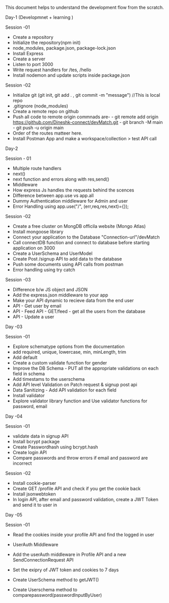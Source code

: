 This document helps to understand the development flow from the scratch.

Day-1
    (Developmnet + learning )

Session -01

- Create a repository
- Initialize the repository(npm init)
- node_modules, package.json, package-lock.json
- Install Express
- Create a server
- Listen to port 3000
- Write request handlers for /tes, /hello
- Install nodemon and update scripts inside package.json

Session -02

- Initialize git (git init, git add . , git commit -m "message") //This is local repo 
- .gitignore (node_modules)
- Create a remote repo on github
- Push all code to remote origin
         commnads are-
         - git remote add origin https://github.com/Dineshk-connect/devMatch.git
         - git branch -M main
         - git push -u origin main
- Order of the routes matteer here.
- Install Postman App and make a workspace/collection > test API call

Day-2 

Session - 01

- Multiple route handlers
- next()
- next function and errors along with res,send()
- Middleware
- How express Js  handles the requests behind the scences
- Difference between app.use vs app.all
- Dummy Authentication middleware for Admin and user
- Error Handling using app.use("/", (err,req,res,next)={});

Session -02
 
- Create a free cluster on MongDB officila website (Mongo Atlas)
- Install mongoose library
- Connect your application to the Database "Connection-url"/devMatch
- Call connectDB function and connect to database before starting application on 3000
- Create a UserSchema and UserModel
- Create Post /signup API to add data to the database
- Push some documents using API calls from postman
- Error handling using try catch

Session -03

- Difference b/w JS object and JSON
- Add the express.json middleware to your app
- Make your API dynamic to recieve data from the end user
- API - Get user by email
- API - Feed API - GET/feed - get all the users from the database
- API - Update a user


Day -03

Session -01

- Explore schematype options from the documentation 
- add required, unique, lowercase, min, minLength, trim 
- Add default
- Create a custom validate function for gender
- Improve the DB Schema - PUT all the appropriate validations on each field in schema
- Add timestams to the userschema
- Add API level Validation on Patch request & signup post api
- Data Sanitizing - Add API validation for each field
- Install validator
- Explore validator library function and Use validator functions for password, email 



Day -04

Session -01

- validate data in signup API
- Install bcrypt package
- Create Passwordhash using bcrypt.hash 
- Create login API
- Compare passwords and throw errors if email and password are incorrect

Session -02

- Install cookie-parser
- Create GET /profile  API and check if you get the cookie back 
- Install jsonwebtoken
- In login API, after email and password validation, create a JWT Token and send it to user in 

Day -05

Session -01

- Read the cookies inside your profile API and find the logged in user
- UserAuth Middleware
- Add the userAuth middleware in Profile API and a new SendConnectionRequest API
- Set the exipry of JWT token and cookies to 7 days

- Create UserSchema method to getJWT()
- Create Userschema method to comparepassword(passwordInputByUser)
